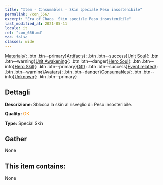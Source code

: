 ```yaml
---
title: "Item - Consumables - Skin speciale Peso insostenibile"
permalink: /con_656/
excerpt: "Era of Chaos  Skin speciale Peso insostenibile"
last_modified_at: 2021-05-11
locale: it
ref: "con_656.md"
toc: false
classes: wide
---
```

 [Materials](/ItemsIT/){: .btn .btn--primary}[Artifacts](/ItemsIT/Artifacts/){: .btn .btn--success}[Unit Soul](/ItemsIT/UnitSoul/){: .btn .btn--warning}[Unit Awakening](/ItemsIT/UnitAwakening/){: .btn .btn--danger}[Hero Soul](/ItemsIT/HeroSoul/){: .btn .btn--info}[Hero Skill](/ItemsIT/HeroSkill/){: .btn .btn--primary}[Gift](/ItemsIT/Gift/){: .btn .btn--success}[Event related](/ItemsIT/Events/){: .btn .btn--warning}[Avatars](/ItemsIT/Avatars/){: .btn .btn--danger}[Consumables](/ItemsIT/Consumables/){: .btn .btn--info}[Unknown](/ItemsIT/Unknown/){: .btn .btn--primary}

## Dettagli
 **Descrizione:** Sblocca la skin al risveglio di: Peso insostenibile.

 **Quality:** <span style="color: #FF8C00">OK</span>

 **Type:** Special Skin

## Gather

  None

## This item contains:

  None

